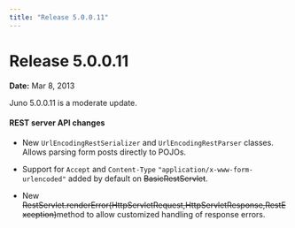 ```yaml
---
title: "Release 5.0.0.11"
---
```


# Release 5.0.0.11

**Date:** Mar 8, 2013

Juno 5.0.0.11 is a moderate update.

#### REST server API changes

- New `UrlEncodingRestSerializer` and `UrlEncodingRestParser` classes. Allows parsing form posts directly to POJOs.

- Support for `Accept` and `Content-Type` `"application/x-www-form-urlencoded"` added by default on ~~BasicRestServlet~~.

- New ~~RestServlet.renderError(HttpServletRequest,HttpServletResponse,RestException)~~method to allow customized handling of response errors.

